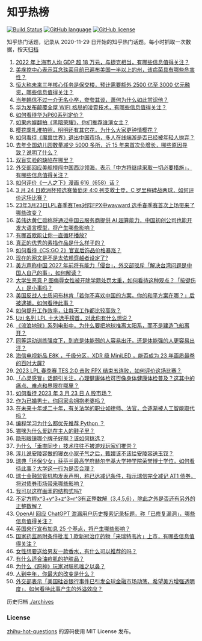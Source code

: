 # 知乎热榜
[![Build Status](https://github.com/ToWeLong/zhihu-hot-questions/workflows/CI/badge.svg)](https://github.com/ToWeLong/zhihu-hot-questions/actions)
[![GitHub language](https://img.shields.io/badge/language-golang-orange.svg)](https://golang.org/)
[![GitHub license](https://img.shields.io/github/license/ToWeLong/zhihu-hot-questions)](https://github.com/ToWeLong/zhihu-hot-questions/blob/main/LICENSE)

知乎热门话题，记录从 2020-11-29 日开始的知乎热门话题。每小时抓取一次数据，按天[归档](./archives)

<!-- BEGIN -->

1. [2022 年上海市人均 GDP 超 18 万元，与捷克相当，有哪些信息值得关注？](https://www.zhihu.com/question/591400078)
1. [美疾控中心表示耳念珠菌目前已遍布美国一半以上的州，该病菌具有哪些危害性？](https://www.zhihu.com/question/590921641)
1. [恒大称未来三年核心任务是保交楼，预计需要额外 2500 亿至 3000 亿元融资，哪些信息值得关注？](https://www.zhihu.com/question/591306000)
1. [当年韩信不过一介无名小卒，夸夸其谈，萧何为什么如此赏识他？](https://www.zhihu.com/question/487296411)
1. [华为发布颠覆全屋 WIFI 格局的凌霄技术，有哪些信息值得关注？](https://www.zhihu.com/question/591369028)
1. [如何看待华为P60系列定价？](https://www.zhihu.com/question/591428288)
1. [如果内娱翻拍《黑暗荣耀》，你们推荐谁演女主？](https://www.zhihu.com/question/591150698)
1. [樱花季扎堆拍照，明明还有其它花，为什么大家更钟情樱花？](https://www.zhihu.com/question/591008572)
1. [如何看待《魔兽世界》退出中国市场，多人在线端游是否已经被年轻人抛弃？](https://www.zhihu.com/question/591472540)
1. [去年全国幼儿园数量减少 5000 多所，近 15 年来首次负增长，哪些原因导致？说明了什么？](https://www.zhihu.com/question/591430782)
1. [双盲实验的缺陷在哪里？](https://www.zhihu.com/question/385995864)
1. [外交部回应美舰擅闯中国西沙领海，表示「中方将继续采取一切必要措施」，有哪些信息值得关注？](https://www.zhihu.com/question/591419034)
1. [如何评价《一人之下》漫画 616（658）话？](https://www.zhihu.com/question/591520589)
1. [3 月 24 日欧洲杯预选赛葡萄牙 4:0 列支敦士登，C 罗里程碑战两球，如何评价这场比赛？](https://www.zhihu.com/question/591533733)
1. [23年3月23日LPL春季赛Tes对阵FPX中wayward 选手春季赛首次上场带来了哪些改变？](https://www.zhihu.com/question/591484694)
1. [英伟达黄仁勋称将通过中国云服务商提供 AI 超算能力，中国初创公司也能开发大语言模型，将产生哪些影响？](https://www.zhihu.com/question/591145030)
1. [有哪首歌能让你一直循环播放?](https://www.zhihu.com/question/591092716)
1. [真正的优秀的素描作品是什么样子的？](https://www.zhihu.com/question/370469208)
1. [如何看待《CS:GO 2》官宣后饰品价格暴涨？](https://www.zhihu.com/question/591316622)
1. [现在的网文是不是太依赖穿越者设定了?](https://www.zhihu.com/question/591305502)
1. [美方声称中国 2027 年前将有能力「侵台」，外交部驳斥「解决台湾问题是中国人自己的事」，如何解读？](https://www.zhihu.com/question/591431815)
1. [大学生恶意 P 图侮辱女性被开除学籍处罚太重，如何看待这种观点？「按键伤人」是小事吗？](https://www.zhihu.com/question/591155195)
1. [美国反战人士质问布林肯「若你不喜欢中国的方案，你的和平方案在哪？」后被逮捕，如何看待此事？](https://www.zhihu.com/question/591477759)
1. [如何提升工作效率，让每天工作都比较高效？](https://www.zhihu.com/question/268412101)
1. [Uzi 名列 LPL 十大选手榜首，对此你有什么想说？](https://www.zhihu.com/question/591396478)
1. [《流浪地球》系列电影中，为什么要把地球推离太阳系，而不是建造飞船离开？](https://www.zhihu.com/question/591105506)
1. [同等运动训练强度下，到底是体能弱的人容易出汗，还是体能强的人更容易出汗？](https://www.zhihu.com/question/585575328)
1. [海信电视新品 E8K ，千级分区，XDR 级 MiniLED ，能否成为 23 年画质最卷的百吋大屏?](https://www.zhihu.com/question/591456424)
1. [2023 LPL 春季赛 TES 2:0 击败 FPX 结束五连败，如何评价这场比赛？](https://www.zhihu.com/question/591469849)
1. [「心灵感冒」话题引关注，心理健康体检可否像身体健康体检普及？这其中的痛点、难点和界限在哪里？](https://www.zhihu.com/question/591221595)
1. [如何看待 2023 年 3 月 23 日 A 股市场？](https://www.zhihu.com/question/591264481)
1. [作为已婚男士，你回家会拥抱老婆吗？](https://www.zhihu.com/question/590744686)
1. [在未来十年或二十年，有关法学的职业如律师、法官，会逐渐被人工智能取代吗？](https://www.zhihu.com/question/591246860)
1. [编程学习为什么都优先推荐 Python ？](https://www.zhihu.com/question/571980987)
1. [猫咪为什么爱趴在主人的鞋子里？](https://www.zhihu.com/question/585511259)
1. [隐形眼镜哪个牌子好啊？该如何挑选？](https://www.zhihu.com/question/355016122)
1. [为什么「垂直同步」技术往往不被游戏玩家们推崇？](https://www.zhihu.com/question/49764664)
1. [淳儿说安陵容做的寝衣小家子气之后，甄嬛该不该给安陵容送玉钗？](https://www.zhihu.com/question/587481786)
1. [瑞典「环保少女」获芬兰最高学府赫尔辛基大学神学院荣誉博士学位，如何看待此事？大学这一行为是否合理？](https://www.zhihu.com/question/591284300)
1. [瑞士金融监管机构发表声明，称已达减记条件，指示瑞信完全减记 AT1 债券，将对债券市场带来哪些影响？](https://www.zhihu.com/question/591430315)
1. [我可以这样画苯的结构式吗?](https://www.zhihu.com/question/590928610)
1. [不定方程x^3+y^3+z^3=r^3有正整数解（3,4,5,6），除此之外是否还有另外的正整数解？](https://www.zhihu.com/question/591058296)
1. [OpenAI 回应 ChatGPT 泄漏用户历史搜索记录标题，称「已修复漏洞」，哪些信息值得关注？](https://www.zhihu.com/question/591394628)
1. [英国央行宣布加息 25 个基点，将产生哪些影响？](https://www.zhihu.com/question/591502610)
1. [国家药监局附条件批准 1 款新冠治疗药物「来瑞特韦片」上市，有哪些信息值得关注？](https://www.zhihu.com/question/591469486)
1. [女性想要送给男友一款香水，有什么可以推荐的吗？](https://www.zhihu.com/question/589539291)
1. [有什么适合油痘肌的护肤品？](https://www.zhihu.com/question/287127316)
1. [为什么《原神》玩家对联机嗤之以鼻？](https://www.zhihu.com/question/589855150)
1. [人到中年，你最大的改变是什么？](https://www.zhihu.com/question/499723408)
1. [外交部表示「美国硅谷银行事件已引发全球金融市场动荡，希望美方增强透明度」，如何看待此事产生的外溢效应？](https://www.zhihu.com/question/591420916)

<!-- END -->

历史归档 [./archives](./archives)


### License
[zhihu-hot-questions](https://github.com/towelong/zhihu-hot-questions) 的源码使用 MIT License 发布。